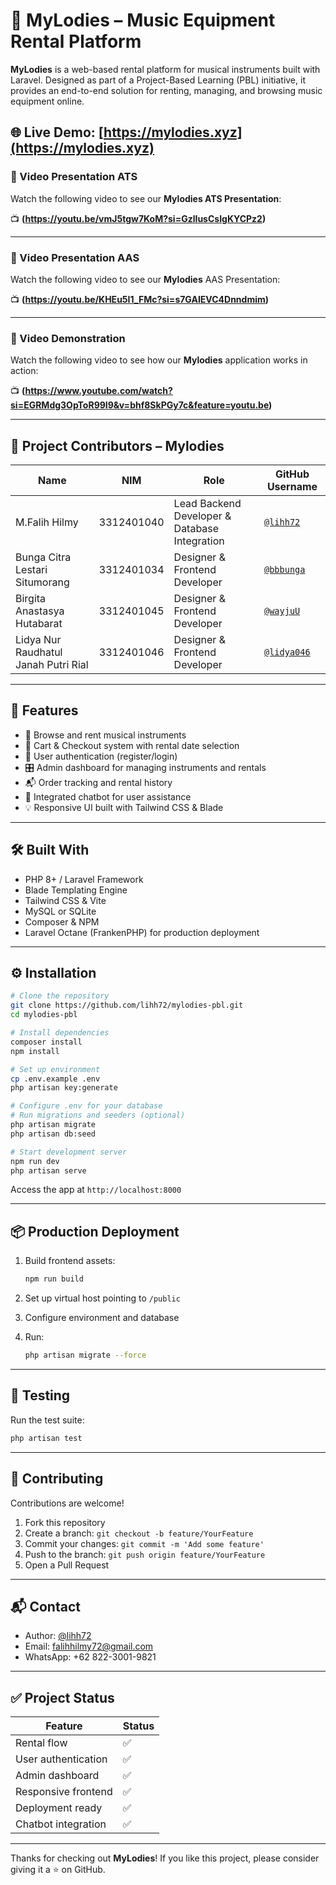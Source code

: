 # 🎵 MyLodies – Music Equipment Rental Platform

**MyLodies** is a web-based rental platform for musical instruments built with Laravel. Designed as part of a Project-Based Learning (PBL) initiative, it provides an end-to-end solution for renting, managing, and browsing music equipment online.

🌐 **Live Demo**: [https://mylodies.xyz](https://mylodies.xyz)
---
### 🎥 Video Presentation ATS

Watch the following video to see our **Mylodies ATS Presentation**:

📺 **(https://youtu.be/vmJ5tgw7KoM?si=GzlIusCsIgKYCPz2)**

---

### 🎥 Video Presentation AAS

Watch the following video to see our **Mylodies** AAS Presentation:

📺 **(https://youtu.be/KHEu5I1_FMc?si=s7GAIEVC4Dnndmim)**

---

### 🎥 Video Demonstration

Watch the following video to see how our **Mylodies** application works in action:

📺 **(https://www.youtube.com/watch?si=EGRMdg3OpToR99I9&v=bhf8SkPGy7c&feature=youtu.be)**

---

## 👥 Project Contributors – Mylodies

| Name                      | NIM         | Role                                             | GitHub Username     |
|---------------------------|-------------|--------------------------------------------------|---------------------|
| M.Falih Hilmy             | 3312401040  | Lead Backend Developer & Database Integration    | [`@lihh72`](https://github.com/lihh72)           |
| Bunga Citra Lestari Situmorang             | 3312401034  | Designer & Frontend Developer         | [`@bbbunga`](https://github.com/bbbunga)         |
| Birgita Anastasya Hutabarat    | 3312401045  | Designer & Frontend Developer             | [`@wayjuU`](https://github.com/wayjuU)           |
| Lidya Nur Raudhatul Janah Putri Rial      | 3312401046  | Designer & Frontend Developer  | [`@lidya046`](https://github.com/lidya046)   |

---

## 🚀 Features

- 🛒 Browse and rent musical instruments
- 🧾 Cart & Checkout system with rental date selection
- 🔐 User authentication (register/login)
- 🎛️ Admin dashboard for managing instruments and rentals
- 📬 Order tracking and rental history
- 💬 Integrated chatbot for user assistance
- 💡 Responsive UI built with Tailwind CSS & Blade

---

## 🛠️ Built With

- PHP 8+ / Laravel Framework
- Blade Templating Engine
- Tailwind CSS & Vite
- MySQL or SQLite
- Composer & NPM
- Laravel Octane (FrankenPHP) for production deployment

---

## ⚙️ Installation

```bash
# Clone the repository
git clone https://github.com/lihh72/mylodies-pbl.git
cd mylodies-pbl

# Install dependencies
composer install
npm install

# Set up environment
cp .env.example .env
php artisan key:generate

# Configure .env for your database
# Run migrations and seeders (optional)
php artisan migrate
php artisan db:seed

# Start development server
npm run dev
php artisan serve
```

Access the app at `http://localhost:8000`

---

## 📦 Production Deployment

1. Build frontend assets:
   ```bash
   npm run build
   ```

2. Set up virtual host pointing to `/public`

3. Configure environment and database

4. Run:
   ```bash
   php artisan migrate --force
   ```

---

## 🧪 Testing

Run the test suite:

```bash
php artisan test
```

---

## 🤝 Contributing

Contributions are welcome!

1. Fork this repository
2. Create a branch: `git checkout -b feature/YourFeature`
3. Commit your changes: `git commit -m 'Add some feature'`
4. Push to the branch: `git push origin feature/YourFeature`
5. Open a Pull Request

---

## 📬 Contact

- Author: [@lihh72](https://github.com/lihh72)
- Email: falihhilmy72@gmail.com
- WhatsApp: +62 822-3001-9821

---

## ✅ Project Status

| Feature                  | Status |
|--------------------------|--------|
| Rental flow              | ✅     |
| User authentication      | ✅     |
| Admin dashboard          | ✅     |
| Responsive frontend      | ✅     |
| Deployment ready         | ✅     |
| Chatbot integration      | ✅     |

---

Thanks for checking out **MyLodies**! If you like this project, please consider giving it a ⭐️ on GitHub.
